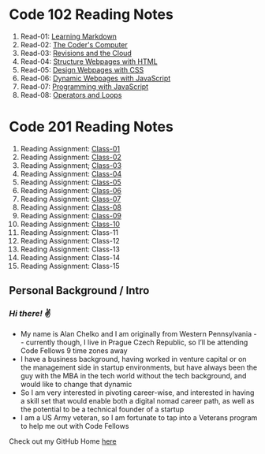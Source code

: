 # Code 102 Reading Notes
1. Read-01: [Learning Markdown](https://dtuskippy.github.io/reading-notes/read-01-learning-markdown)
2. Read-02: [The Coder's Computer](https://dtuskippy.github.io/reading-notes/read-02-the-coders-computer)
3. Read-03: [Revisions and the Cloud](https://dtuskippy.github.io/reading-notes/read-03-revisions-and-the-cloud)
4. Read-04: [Structure Webpages with HTML](https://dtuskippy.github.io/reading-notes/read-04-structure-webpages-with-html)
5. Read-05: [Design Webpages with CSS](https://dtuskippy.github.io/reading-notes/read-05-design-webpages-with-css)
6. Read-06: [Dynamic Webpages with JavaScript](https://dtuskippy.github.io/reading-notes/read-06-dynamic-webpages-with-javascript)
7. Read-07: [Programming with JavaScript](https://dtuskippy.github.io/reading-notes/read-07-programming-with-javascript)
8. Read-08: [Operators and Loops](https://dtuskippy.github.io/reading-notes/read-08-operators-and-loops)

# Code 201 Reading Notes
1. Reading Assignment: [Class-01](https://dtuskippy.github.io/reading-notes/class-01)
2. Reading Assignment: [Class-02](https://dtuskippy.github.io/reading-notes/class-02)
3. Reading Assignment; [Class-03](https://dtuskippy.github.io/reading-notes/class-03)
4. Reading Assignment: [Class-04](https://dtuskippy.github.io/reading-notes/class-04)
5. Reading Assignment: [Class-05](https://dtuskippy.github.io/reading-notes/class-05)
6. Reading Assignment: [Class-06](https://dtuskippy.github.io/reading-notes/class-06)
7. Reading Assignment: [Class-07](https://dtuskippy.github.io/reading-notes/class-07)
8. Reading Assignment: [Class-08](https://dtuskippy.github.io/reading-notes/class-08)
9. Reading Assignment: [Class-09](https://dtuskippy.github.io/reading-notes/class-09)
10. Reading Assignment: [Class-10](https://dtuskippy.github.io/reading-notes/class-10)
11. Reading Assignment: Class-11
12. Reading Assignment: Class-12
13. Reading Assignment: Class-13
14. Reading Assignment: Class-14
15. Reading Assignment: Class-15

## Personal Background / Intro
### *Hi there!*  ✌️

* My name is Alan Chelko and I am originally from Western Pennsylvania -- currently though, I live in Prague Czech Republic, so I’ll be attending Code Fellows 9 time zones away
* I have a business background, having worked in venture capital or on the management side in startup environments, but have always been the guy with the MBA in the tech world without the tech background, and would like to change that dynamic
* So I am very interested in pivoting career-wise, and interested in having a skill set that would enable both a digital nomad career path, as well as the potential to be a technical founder of a startup
* I am a US Army veteran, so I am fortunate to tap into a Veterans program to help me out with Code Fellows

Check out my GitHub Home [here](https://github.com/dtuskippy)

